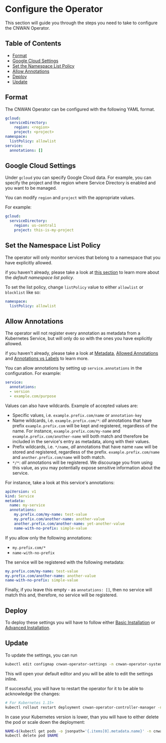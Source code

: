 # Configure the Operator

This section will guide you through the steps you need to take to configure
the CNWAN Operator.

## Table of Contents

* [Format](#format)
* [Google Cloud Settings](#google-cloud-settings)
* [Set the Namespace List Policy](#set-the-namespace-list-policy)
* [Allow Annotations](#allow-annotations)
* [Deploy](#deploy)
* [Update](#update)

## Format

The CNWAN Operator can be configured with the following YAML format.

```yaml
gcloud:
  serviceDirectory:
    region: <region>
    project: <project>
namespace:
  listPolicy: allowlist
service:
  annotations: []
```

## Google Cloud Settings

Under `gcloud` you can specify Google Cloud data. For example, you can specify
the project and the region where Service Directory is enabled and you want to
be managed.

You can modify `region` and `project` with the appropriate values.

For example:

```yaml
gcloud:
  serviceDirectory:
    region: us-central1
    project: this-is-my-project
```

## Set the Namespace List Policy

The operator will only monitor services that belong to a namespace that you
have explicitly allowed.

if you haven't already, please take a look at
[this section](./concepts.md#namespace-list-policy) to learn more about
the *default namespace list policy*.

To set the list policy, change `listPolicy` value to either `allowlist`
or `blocklist` like so:

```yaml
namespace:
  listPolicy: allowlist
```

## Allow Annotations

The operator will not register every annotation as metadata from a Kubernetes
Service, but will only do so with the ones you have explicitly allowed.

if you haven't already, please take a look at
[Metadata](./concepts.md#metadata),
[Allowed Annotations](./concepts.md#allowed-annotations) and
[Annotations vs Labels](./concepts.md#annotations-vs-labels) to learn more.

You can allow annotations by setting up `service.annotations` in the
configuration. For example:

```yaml
service:
  annotations:
  - version
  - example.com/purpose
```

Values can also have wildcards. Example of accepted values are:

* Specific values, i.e. `example.prefix.com/name` or `annotation-key`
* Name wildcards, i.e. `example.prefix.com/*`: *all* annotations that have
prefix `example.prefix.com` will be kept and registered, regardless of the
name. For instance, `example.prefix.com/my-name` and
`example.prefix.com/another-name` will both match and therefore be included in
the service's entry as metadata, along with their values.
* Prefix wildcards, i.e. `*/name`, *all* annotations that have name `name`
will be stored and registered, regardless of the prefix.
`example.prefix.com/name` and `another.prefix.com/name` will both match.
* `*/*`: *all* annotations will be registered. We discourage you from using
this value, as you may potentially expose sensitive information about the
service.

For instance, take a look at this service's annotations:

```yaml
apiVersion: v1
kind: Service
metadata:
  name: my-service
  annotations:
    my.prefix.com/my-name: test-value
    my.prefix.com/another-name: another-value
    another.prefix.com/another-name: yet-another-value
    name-with-no-prefix: simple-value
```

If you allow only the following annotations:

* `my.prefix.com/*`
* `name-with-no-prefix`

The service will be registered with the following metadata:

```yaml
my.prefix.com/my-name: test-value
my.prefix.com/another-name: another-value
name-with-no-prefix: simple-value
```

Finally, if you leave this empty - as `annotations: []`, then no service will
match this and, therefore, no service will be registered.

## Deploy

To deploy these settings you will have to follow either
[Basic Installation](./basic_installation.md) or
[Advanced Installation](./advanced_installation.md).

## Update

To update the settings, you can run

```bash
kubectl edit configmap cnwan-operator-settings -n cnwan-operator-system
```

This will open your default editor and you will be able to edit the settings
inline.

If successful, you will have to restart the operator for it to be able to
acknowledge the changes:

```bash
# For Kubernetes 1.15+
kubectl rollout restart deployment cnwan-operator-controller-manager -n cnwan-operator-system
```

In case your Kubernetes version is lower, than you will have to either delete
the pod or scale down the deployment:

```bash
NAME=$(kubectl get pods -o jsonpath='{.items[0].metadata.name}' -n cnwan-operator-system)
kubectl delete pod $NAME
```
